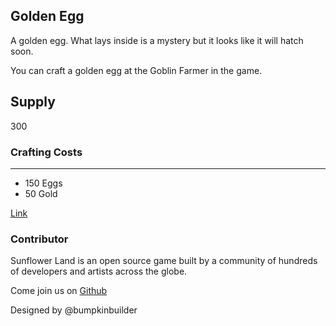 ## Golden Egg

A golden egg. What lays inside is a mystery but it looks like it will hatch soon.

You can craft a golden egg at the Goblin Farmer in the game.

## Supply

300

### Crafting Costs

---

- 150 Eggs
- 50 Gold

[Link](https://docs.sunflower-land.com/player-guides/rare-and-limited-items#decorations-1)

### Contributor

Sunflower Land is an open source game built by a community of hundreds of developers and artists across the globe.

Come join us on [Github](https://github.com/sunflower-land/sunflower-land)

Designed by @bumpkinbuilder
